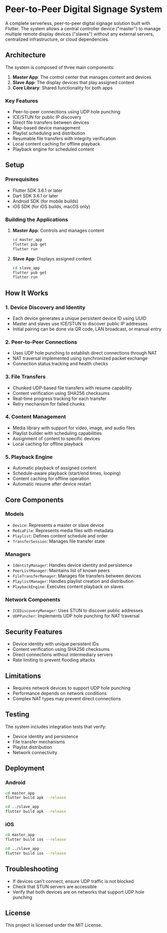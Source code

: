 # Peer-to-Peer Digital Signage System

A complete serverless, peer-to-peer digital signage solution built with Flutter. The system allows a central controller device ("master") to manage multiple remote display devices ("slaves") without any external servers, centralized infrastructure, or cloud dependencies.

## Architecture

The system is composed of three main components:

1. **Master App**: The control center that manages content and devices
2. **Slave App**: The display devices that play assigned content
3. **Core Library**: Shared functionality for both apps

### Key Features

- Peer-to-peer connections using UDP hole punching
- ICE/STUN for public IP discovery
- Direct file transfers between devices
- Map-based device management
- Playlist scheduling and distribution
- Resumable file transfers with integrity verification
- Local content caching for offline playback
- Playback engine for scheduled content

## Setup

### Prerequisites

- Flutter SDK 3.6.1 or later
- Dart SDK 3.6.1 or later
- Android SDK (for mobile builds)
- iOS SDK (for iOS builds, macOS only)

### Building the Applications

1. **Master App**: Controls and manages content
   ```bash
   cd master_app
   flutter pub get
   flutter run
   ```

2. **Slave App**: Displays assigned content
   ```bash
   cd slave_app
   flutter pub get
   flutter run
   ```

## How It Works

### 1. Device Discovery and Identity

- Each device generates a unique persistent device ID using UUID
- Master and slaves use ICE/STUN to discover public IP addresses
- Initial pairing can be done via QR code, LAN broadcast, or manual entry

### 2. Peer-to-Peer Connections

- Uses UDP hole punching to establish direct connections through NAT
- NAT traversal implemented using synchronized packet exchange
- Connection status tracking and health checks

### 3. File Transfers

- Chunked UDP-based file transfers with resume capability
- Content verification using SHA256 checksums
- Real-time progress tracking for each transfer
- Retry mechanism for failed chunks

### 4. Content Management

- Media library with support for video, image, and audio files
- Playlist builder with scheduling capabilities
- Assignment of content to specific devices
- Local caching for offline playback

### 5. Playback Engine

- Automatic playback of assigned content
- Schedule-aware playback (start/end times, looping)
- Content caching for offline operation
- Automatic resume after device restart

## Core Components

### Models
- `Device`: Represents a master or slave device
- `MediaFile`: Represents media files with metadata
- `Playlist`: Defines content schedule and order
- `TransferSession`: Manages file transfer state

### Managers
- `IdentityManager`: Handles device identity and persistence
- `PeerListManager`: Maintains list of known peers
- `FileTransferManager`: Manages file transfers between devices
- `PlaylistManager`: Handles playlist creation and distribution
- `PlaybackEngine`: Executes content playback on slaves

### Network Components
- `ICEDiscoveryManager`: Uses STUN to discover public addresses
- `UDPPuncher`: Implements UDP hole punching for NAT traversal

## Security Features

- Device identity with unique persistent IDs
- Content verification using SHA256 checksums
- Direct connections without intermediary servers
- Rate limiting to prevent flooding attacks

## Limitations

- Requires network devices to support UDP hole punching
- Performance depends on network conditions
- Complex NAT types may prevent direct connections

## Testing

The system includes integration tests that verify:
- Device identity and persistence
- File transfer mechanisms
- Playlist distribution
- Network connectivity

## Deployment

### Android
```bash
cd master_app
flutter build apk --release

cd ../slave_app
flutter build apk --release
```

### iOS
```bash
cd master_app
flutter build ios --release

cd ../slave_app
flutter build ios --release
```

## Troubleshooting

- If devices can't connect, ensure UDP traffic is not blocked
- Check that STUN servers are accessible
- Verify that both devices are on networks that support UDP hole punching

## License

This project is licensed under the MIT License.